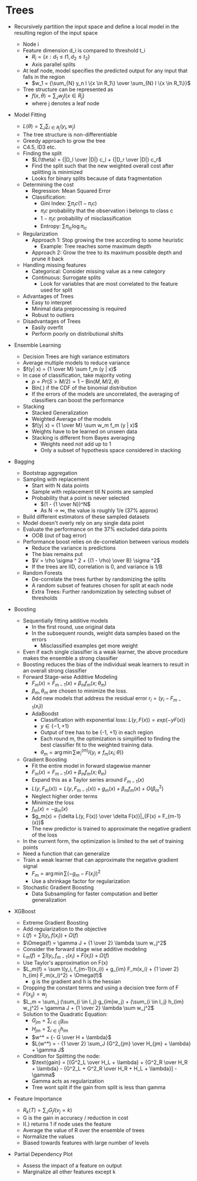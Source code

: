 # Trees

- Recursively partition the input space and define a local model in the resulting region of the input space
    - Node i
    - Feature dimension d_i is compared to threshold t_i
        - $R_i = \{x : d_1 \le t1, d_2 \le t_2\}$
        - Axis parallel splits
    - At leaf node, model specifies the predicted output for any input that falls in the region
        - $w_1 = {\sum_{N} y_n  I \{x \in R_1\} \over \sum_{N}  I \{x \in R_1\}}$
    - Tree structure can be represented as
        - $f(x, \theta) = \sum_J w_j  I\{x \in R_j\}$ 
        - where j denotes a leaf node

- Model Fitting
    - $L(\theta) = \sum_J \sum_{i \in R_j} (y_i, w_j)$
    - The tree structure is non-differentiable
    - Greedy approach to grow the tree
    - C4.5, ID3 etc.
    - Finding the split
        - $L(\theta) = {|D_l \over |D|} c_l + {|D_r \over |D|} c_r$
        - Find the split such that the new weighted overall cost after splitting is minimized
        - Looks for binary splits because of data fragmentation
    - Determining the cost
        - Regression: Mean Squared Error
        - Classification:
            - Gini Index: $\sum \pi_ic (1 - \pi_ic)$
            - $\pi_ic$ probability that the observation i belongs to class c 
            - $1 - \pi_ic$ probability of misclassification
            - Entropy: $\sum \pi_{ic} \log \pi_{ic}$
    - Regularization
        - Approach 1: Stop growing the tree according to some heuristic
            - Example: Tree reaches some maximum depth
        - Approach 2: Grow the tree to its maximum possible depth and prune it back
    - Handling missing features
        - Categorical: Consider missing value as a new category
        - Continuous: Surrogate splits
            - Look for variables that are most correlated to the feature used for split
    - Advantages of Trees
        - Easy to interpret
        - Minimal data preprocessing is required
        - Robust to outliers
    - Disadvantages of Trees
        - Easily overfit
        - Perform poorly on distributional shifts

- Ensemble Learning
    - Decision Trees are high variance estimators
    - Average multiple models to reduce variance
    - $f(y| x) = {1 \over M} \sum f_m (y | x)$
    - In case of classification, take majority voting
        - $p = Pr(S > M/2) = 1 - \text{Bin}(M, M/2, \theta)$
        - Bin(.) if the CDF of the binomial distribution
        - If the errors of the models are uncorrelated, the averaging of classifiers can boost the performance
    - Stacking
        - Stacked Generalization
        - Weighted Average of the models
        - $f(y| x) = {1 \over M} \sum w_m f_m (y | x)$
        - Weights have to be learned on unseen data
        - Stacking is different from Bayes averaging
            - Weights need not add up to 1
            - Only a subset of hypothesis space considered in stacking

- Bagging
    - Bootstrap aggregation
    - Sampling with replacement
        - Start with N data points
        - Sample with replacement till N points are sampled
        - Probability that a point is never selected
            - $(1 - {1 \over N})^N$
            - As N → $\infty$, the value is roughly 1/e (37% approx)
    - Build different estimators of these sampled datasets
    - Model doesn't overly rely on any single data point
    - Evaluate the performance on the 37% excluded data points
        - OOB (out of bag error)
    - Performance boost relies on de-correlation between various models
        - Reduce the variance is predictions
        - The bias remains put
        - $V = \rho \sigma ^ 2 + {(1 - \rho) \over B} \sigma ^2$
        - If the trees are IID, correlation is 0, and variance is 1/B
    - Random Forests
        - De-correlate the trees further by randomizing the splits
        - A random subset of features chosen for split at each node
        - Extra Trees: Further randomization by selecting subset of thresholds 

- Boosting
    - Sequentially fitting additive models
        - In the first round, use original data
        - In the subsequent rounds, weight data samples based on the errors
            - Misclassified examples get more weight
    - Even if each single classifier is a weak learner, the above procedure makes the ensemble a strong classifier
    - Boosting reduces the bias of the individual weak learners to result in an overall strong classifier
    - Forward Stage-wise Additive Modeling
        - $F_m(x) = F_{m-1}(x) + \beta_m f_m(x; \theta_m)$
        - $\beta_m, \theta_m$ are chosen to minimize the loss.
        - Add new models that address the residual error $r_i = (y_i - F_{m-1}(x_i))$
        - AdaBoodst
            - Classification with exponential loss: $L(y, F(x)) = exp(-yF(x))$
            - $y \in \{-1, +1\}$
            - Output of tree has to be {-1, +1} in each region
            - Each round m, the optimization is simplified to finding the best classifier fit to the weighted training data.
            - $\theta_m = \arg\min \sum w_i^{(m)} I \{y_i \ne f_m(x_i; \theta)\}$
    - Gradient Boosting
        - Fit the entire model in forward stagewise manner
        - $F_m(x) = F_{m-1}(x) + \beta_m f_m(x; \theta_m)$
        - Expand this as a Taylor series around $F_{m-1}(x)$
        - $L(y, F_m(x)) = L(y, F_{m-1}(x)) + g_m(x) + \beta_m f_m(x) + O(\beta_m^2)$
        - Neglect higher order terms
        - Minimize the loss
        - $f_m(x) = - g_m(x)$
        - $g_m(x) = {\delta L(y, F(x)) \over \delta F(x)}|_{F(x) = F_{m-1}(x)}$
        - The new predictor is trained to approximate the negative gradient of the loss
    - In the current form, the optimization is limited to the set of training points
    - Need a function that can generalize
    - Train a weak learner that can approximate the negative gradient signal
        - $F_m = \arg\min \sum (-g_m -F(x_i))^2$
        - Use a shrinkage factor for regularization
    - Stochastic Gradient Boosting
        - Data Subsampling for faster computation and better generalization

- XGBoost
    - Extreme Gradient Boosting
    - Add regularization to the objective
    - $L(f) = \sum l(y_i, f(x_i)) + \Omega(f)$
    - $\Omega(f) = \gamma J + {1 \over 2} \lambda \sum w_j^2$
    - Consider the forward stage wise additive modeling
    - $L_m(f) = \sum l(y_i, f_{m-1}(x_i) + F(x_i)) + \Omega(f)$
    - Use Taylor's approximation on F(x)
    - $L_m(f) = \sum l(y_i, f_{m-1}(x_i)) + g_{im} F_m(x_i) + {1 \over 2} h_{im} F_m(x_i)^2) + \Omega(f)$
        - g is the gradient and h is the hessian
    - Dropping the constant terms and using a decision tree form of F
    - $F(x_{ij}) = w_{j}$
    - $L_m = \sum_j (\sum_{i \in I_j} g_{im}w_j) + (\sum_{i \in I_j} h_{im} w_j^2) + \gamma J + {1 \over 2} \lambda \sum w_j^2$ 
    - Solution to the Quadratic Equation:
        - $G_{jm} = \sum_{i \in I_j} g_{im}$
        - $H_{jm} = \sum_{i \in I_j} h_{im}$
        - $w^* = {- G \over H + \lambda}$
        - $L(w^*) = - {1 \over 2} \sum_J {G^2_{jm} \over H_{jm} + \lambda} + \gamma J$
    - Condition for Splitting the node:
        - $\text{gain} = [{G^2_L \over H_L + \lambda} + {G^2_R \over H_R + \lambda} - {G^2_L + G^2_R \over H_R + H_L + \lambda}] - \gamma$
        - Gamma acts as regularization
        - Tree wont split if the gain from split is less than gamma

- Feature Importance
    - $R_k(T) = \sum_J G_j  I(v_j = k)$
    - G is the gain in accuracy / reduction in cost
    - I(.) returns 1 if node uses the feature
    - Average the value of R over the ensemble of trees
    - Normalize the values 
    - Biased towards features with large number of levels

- Partial Dependency Plot
    - Assess the impact of a feature on output
    - Marginalize all other features except k 